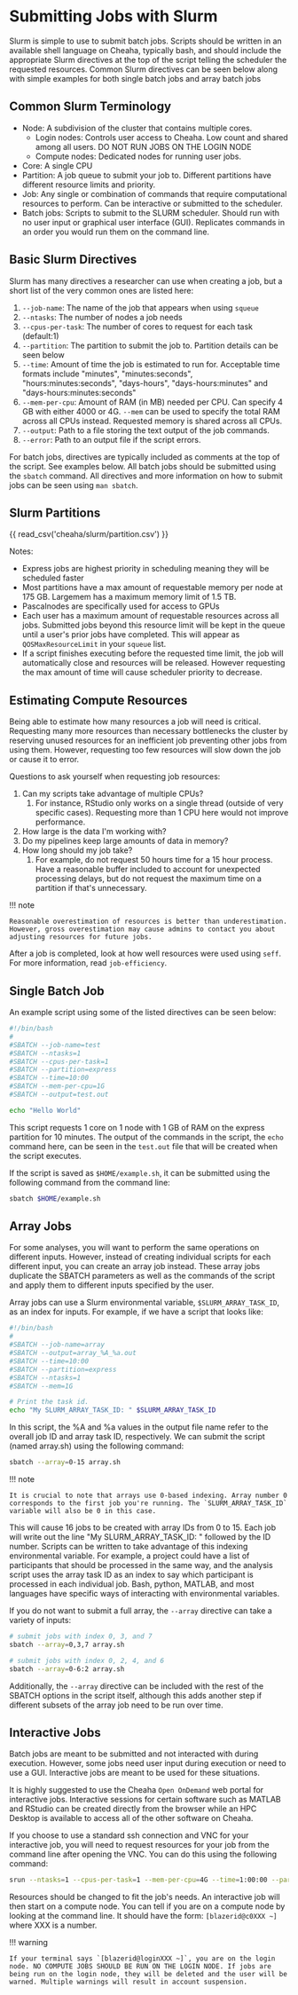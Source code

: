 # Submitting Jobs with Slurm

Slurm is simple to use to submit batch jobs. Scripts should be written
in an available shell language on Cheaha, typically bash, and should
include the appropriate Slurm directives at the top of the script
telling the scheduler the requested resources. Common Slurm directives
can be seen below along with simple examples for both single batch jobs
and array batch jobs

## Common Slurm Terminology

- Node: A subdivision of the cluster that contains multiple cores.
  - Login nodes: Controls user access to Cheaha. Low count and shared among all users. DO NOT RUN JOBS ON THE LOGIN NODE
  - Compute nodes: Dedicated nodes for running user jobs.
- Core: A single CPU
- Partition: A job queue to submit your job to. Different partitions have different resource limits and priority.
- Job: Any single or combination of commands that require computational resources to perform. Can be interactive or submitted to the scheduler.
- Batch jobs: Scripts to submit to the SLURM scheduler. Should run with no user input or graphical user interface (GUI). Replicates commands in an order you would run them on the command line.

## Basic Slurm Directives

Slurm has many directives a researcher can use when creating a job, but
a short list of the very common ones are listed here:

1. `--job-name`: The name of the job that appears when using `squeue`
2. `--ntasks`: The number of nodes a job needs
3. `--cpus-per-task`: The number of cores to request for each task (default:1)
4. `--partition`: The partition to submit the job to. Partition details
    can be seen below
5. `--time`: Amount of time the job is estimated to run for. Acceptable time formats include "minutes", "minutes:seconds", "hours:minutes:seconds", "days-hours", "days-hours:minutes" and "days-hours:minutes:seconds"
6. `--mem-per-cpu`: Amount of RAM (in MB) needed per CPU. Can specify 4 GB with either 4000 or 4G. `--mem` can be used to specify the total RAM across all CPUs instead. Requested memory is shared across all CPUs.
7. `--output`: Path to a file storing the text output of the job commands.
8. `--error`: Path to an output file if the script errors.

For batch jobs, directives are typically included as comments at the top of the script. See examples below. All batch jobs should be submitted using the `sbatch` command. All directives and more information on how to submit jobs can be seen using `man sbatch`.

## Slurm Partitions

{{ read_csv('cheaha/slurm/partition.csv') }}

Notes:

- Express jobs are highest priority in scheduling meaning they will be scheduled faster
- Most partitions have a max amount of requestable memory per node at 175 GB. Largemem has a maximum memory limit of 1.5 TB.
- Pascalnodes are specifically used for access to GPUs
- Each user has a maximum amount of requestable resources across all jobs. Submitted jobs beyond this resource limit will be kept in the queue until a user's prior jobs have completed. This will appear as `QOSMaxResourceLimit` in your `squeue` list.
- If a script finishes executing before the requested time limit, the job will automatically close and resources will be released. However requesting the max amount of time will cause scheduler priority to decrease.

## Estimating Compute Resources

Being able to estimate how many resources a job will need is critical. Requesting many more resources than necessary bottlenecks the cluster by reserving unused resources for an inefficient job preventing other jobs from using them. However, requesting too few resources will slow down the job or cause it to error.

Questions to ask yourself when requesting job resources:

1. Can my scripts take advantage of multiple CPUs?
    1. For instance, RStudio only works on a single thread (outside of very specific cases). Requesting more than 1 CPU here would not improve performance.
2. How large is the data I'm working with?
3. Do my pipelines keep large amounts of data in memory?
4. How long should my job take?
    1. For example, do not request 50 hours time for a 15 hour process. Have a reasonable buffer included to account for unexpected processing delays, but do not request the maximum time on a partition if that's unnecessary.

!!! note

    Reasonable overestimation of resources is better than underestimation. However, gross overestimation may cause admins to contact you about adjusting resources for future jobs.

After a job is completed, look at how well resources were used using `seff`. For more information, read `job-efficiency`.

## Single Batch Job

An example script using some of the listed directives can be seen below:

``` bash
#!/bin/bash
#
#SBATCH --job-name=test
#SBATCH --ntasks=1
#SBATCH --cpus-per-task=1
#SBATCH --partition=express
#SBATCH --time=10:00
#SBATCH --mem-per-cpu=1G
#SBATCH --output=test.out

echo "Hello World"
```

This script requests 1 core on 1 node with 1 GB of RAM on the express partition for 10 minutes. The output of the commands in the script, the `echo` command here, can be seen in the `test.out` file that will be created when the script executes.

If the script is saved as `$HOME/example.sh`, it can be submitted using the following command from the command line:

``` bash
sbatch $HOME/example.sh
```

## Array Jobs

For some analyses, you will want to perform the same operations on different inputs. However, instead of creating individual scripts for each different input, you can create an array job instead. These array jobs duplicate the SBATCH parameters as well as the commands of the script and apply them to different inputs specified by the user.

Array jobs can use a Slurm environmental variable, `$SLURM_ARRAY_TASK_ID`, as an index for inputs. For example, if we have a script that looks like:

``` bash
#!/bin/bash
#
#SBATCH --job-name=array
#SBATCH --output=array_%A_%a.out
#SBATCH --time=10:00
#SBATCH --partition=express
#SBATCH --ntasks=1
#SBATCH --mem=1G

# Print the task id.
echo "My SLURM_ARRAY_TASK_ID: " $SLURM_ARRAY_TASK_ID
```

In this script, the %A and %a values in the output file name refer to the overall job ID and array task ID, respectively. We can submit the script (named array.sh) using the following command:

``` bash
sbatch --array=0-15 array.sh
```

!!! note

    It is crucial to note that arrays use 0-based indexing. Array number 0 corresponds to the first job you're running. The `SLURM_ARRAY_TASK_ID` variable will also be 0 in this case.

This will cause 16 jobs to be created with array IDs from 0 to 15. Each job will write out the line "My SLURM_ARRAY_TASK_ID: " followed by the ID number. Scripts can be written to take advantage of this indexing environmental variable. For example, a project could have a list of participants that should be processed in the same way, and the analysis script uses the array task ID as an index to say which participant is processed in each individual job. Bash, python, MATLAB, and most languages have specific ways of interacting with environmental variables.

If you do not want to submit a full array, the `--array` directive can take a variety of inputs:

``` bash
# submit jobs with index 0, 3, and 7
sbatch --array=0,3,7 array.sh

# submit jobs with index 0, 2, 4, and 6
sbatch --array=0-6:2 array.sh
```

Additionally, the `--array` directive can be included with the rest of the SBATCH options in the script itself, although this adds another step if different subsets of the array job need to be run over time.

## Interactive Jobs

Batch jobs are meant to be submitted and not interacted with during execution. However, some jobs need user input during execution or need to use a GUI. Interactive jobs are meant to be used for these situations.

It is highly suggested to use the Cheaha `Open OnDemand` web portal for interactive jobs. Interactive sessions for certain software such as MATLAB and RStudio can be created directly from the browser while an HPC Desktop is available to access all of the other software on Cheaha.

If you choose to use a standard ssh connection and VNC for your interactive job, you will need to request resources for your job from the command line after opening the VNC. You can do this using the following command:

``` bash
srun --ntasks=1 --cpus-per-task=1 --mem-per-cpu=4G --time=1:00:00 --partition=express --pty /bin/bash
```

Resources should be changed to fit the job's needs. An interactive job will then start on a compute node. You can tell if you are on a compute node by looking at the command line. It should have the form: `[blazerid@c0XXX ~]` where XXX is a number.

!!! warning

    If your terminal says `[blazerid@loginXXX ~]`, you are on the login node. NO COMPUTE JOBS SHOULD BE RUN ON THE LOGIN NODE. If jobs are being run on the login node, they will be deleted and the user will be warned. Multiple warnings will result in account suspension.
